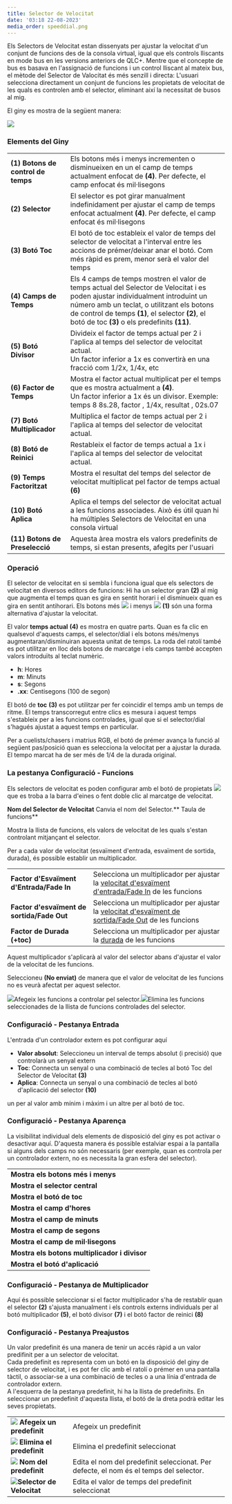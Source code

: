 ```yaml
---
title: Selector de Velocitat
date: '03:18 22-08-2023'
media_order: speeddial.png
---
```


Els Selectors de Velocitat estan dissenyats per ajustar la velocitat d'un conjunt de funcions des de la consola virtual, igual que els controls lliscants en mode bus en les versions anteriors de QLC+. Mentre que el concepte de bus es basava en l'assignació de funcions i un control lliscant al mateix bus, el mètode del Selector de Valocitat és més senzill i directa: L'usuari selecciona directament un conjunt de funcions les propietats de velocitat de les quals es controlen amb el selector, eliminant així la necessitat de busos al mig.


El giny es mostra de la següent manera:

![](speeddial.png)

### Elements del Giny

|     |     |
| --- | --- |
| **(1) Botons de control de temps** | Els botons més i menys incrementen o disminueixen en un el camp de temps actualment enfocat de **(4)**. Per defecte, el camp enfocat és mil·lisegons |
| **(2) Selector** | El selector es pot girar manualment indefinidament per ajustar el camp de temps enfocat actualment **(4)**. Per defecte, el camp enfocat és mil·lisegons |
| **(3) Botó Toc** | El botó de toc estableix el valor de temps del  selector de velocitat a l'interval entre les accions de prémer/deixar anar el botó. Com més ràpid es prem, menor serà el valor del temps |
| **(4) Camps de Temps** | Els 4 camps de temps mostren el valor de temps actual del Selector de Velocitat i es poden ajustar individualment introduint un número amb un teclat, o utilitzant els botons de control de temps **(1)**, el selector **(2)**, el botó de toc **(3)** o els predefinits **(11)**. |
| **(5) Botó Divisor** | Divideix el factor de temps actual per 2 i l'aplica al temps del selector de velocitat actual.  <br>Un factor inferior a 1x es convertirà en una fracció com 1/2x, 1/4x, etc |
| **(6) Factor de Temps** | Mostra el factor actual multiplicat per el temps que es mostra actualment a **(4)**.  <br>Un factor inferior a 1x és un divisor. Exemple: temps  8 8s.28, factor , 1/4x, resultat , 02s.07 |
| **(7) Botó Multiplicador** | Multiplica el factor de temps actual per 2 i l'aplica al temps del selector de velocitat actual. |
| **(8) Botó de Reinici** | Restableix el factor de temps actual a 1x i l'aplica al temps del selector de velocitat actual. |
| **(9) Temps Factoritzat** | Mostra el resultat del temps del selector de velocitat multiplicat pel factor de temps actual **(6)** |
| **(10) Botó Aplica** | Aplica el temps del selector de velocitat actual a les funcions associades. Això és útil quan hi ha múltiples Selectors de Velocitat en una consola virtual |
| **(11) Botons de Preselecció** | Aquesta àrea mostra els valors predefinits de temps, si estan presents, afegits per l'usuari |

### Operació

El selector de velocitat en si sembla i funciona igual que els selectors de velocitat en diversos editors de funcions: Hi ha un selector gran **(2)** al mig que augmenta el temps quan es gira en sentit horari i el disminueix quan es gira en sentit antihorari. Els botons més ![](/basics/edit_add.png) i menys ![](/basics/edit_remove.png) **(1)** són una forma alternativa d'ajustar la velocitat.

El valor **temps actual** **(4)** es mostra en quatre parts. Quan es fa clic en qualsevol d'aquests camps, el selector/dial i els botons més/menys augmentaran/disminuiran aquesta unitat de temps. La roda del ratolí també es pot utilitzar en lloc dels botons de marcatge i els camps també accepten valors introduïts al teclat numèric.

* **h**: Hores
* **m**: Minuts
* **s**: Segons
* **.xx**: Centisegons (100 de segon)

El botó de  **toc** **(3)** es pot utilitzar per fer coincidir el temps amb un temps de ritme. El temps transcorregut entre clics es mesura i aquest temps s'estableix per a les funcions controlades, igual que si el selector/dial s'hagués ajustat a aquest temps en particular.

Per a cuelists/chasers i matrius RGB, el botó de prémer avança la funció al següent pas/posició quan es selecciona la velocitat per a ajustar la durada. El tempo marcat ha de ser més de 1/4 de la durada original.

### La pestanya Configuració - Funcions

Els selectors de velocitat es poden configurar amb el botó de propietats ![](/basics/edit.png) que es troba a la barra d'eines o fent doble clic al marcatge de velocitat.

**Nom del Selector de Velocitat** Canvia el nom del Selector.** Taula de funcions**

Mostra la llista de funcions, els valors de velocitat de les quals s'estan controlant mitjançant el selector.

Per a cada valor de velocitat (esvaïment d'entrada, esvaïment de sortida, durada), és possible establir un multiplicador.

|     |     |
| --- | --- |
| **Factor d'Esvaïment d'Entrada/Fade In** | Selecciona un multiplicador per ajustar la [velocitat d'esvaïment d'entrada/Fade In](/basics/glossary-and-concepts#functions) de les funcions |
| **Factor d'esvaïment de sortida/Fade Out** | Selecciona un multiplicador per ajustar la [velocitat d'esvaïment de sortida/Fade Out](/basics/glossary-and-concepts#functions) de les funcions |
| **Factor de Durada (+toc)** | Selecciona un multiplicador per ajustar la [durada](/basics/glossary-and-concepts#functions) de les funcions |

Aquest multiplicador s'aplicarà al valor del selector abans d'ajustar el valor de la velocitat de les funcions.

Seleccioneu **(No enviat)** de manera que el valor de velocitat de les funcions no es veurà afectat per aquest selector.

![](/basics/edit_add.png)Afegeix les funcions a controlar pel selector.![](/basics/edit_remove.png)Elimina les funcions seleccionades de la llista de funcions controlades del selector.

### Configuració - Pestanya Entrada

L'entrada d'un controlador extern es pot configurar aquí

* **Valor absolut**: Seleccioneu un interval de temps absolut (i precisió) que controlarà un senyal extern
* **Toc**: Connecta un senyal o una combinació de tecles al botó Toc del Selector de Velocitat **(3)**
* **Aplica**: Connecta un senyal o una combinació de tecles al botó d'aplicació del selector **(10)**

un per al valor amb mínim i màxim i un altre per al botó de toc.

### Configuració - Pestanya Aparença

La visibilitat individual dels elements de disposició del giny es pot activar o desactivar aquí. D'aquesta manera és possible estalviar espai a la pantalla si alguns dels camps no són necessaris (per exemple, quan es controla per un controlador extern, no es necessita la gran esfera del selector).

|     |
| --- |
| **Mostra els botons més i menys** |
| **Mostra el selector central** |
| **Mostra el botó de toc** |
| **Mostra el camp d'hores** |
| **Mostra el camp de minuts** |
| **Mostra el camp de segons** |
| **Mostra el camp de mil·lisegons** |
| **Mostra els botons multiplicador i divisor** |
| **Mostra el botó d'aplicació** |

### Configuració - Pestanya de Multiplicador

Aquí és possible seleccionar si el factor multiplicador s'ha de restablir quan el selector **(2)** s'ajusta manualment i els controls externs individuals per al botó multiplicador **(5)**, el botó divisor **(7)** i el botó factor de reinici **(8)**

### Configuració - Pestanya Preajustos

Un valor predefinit és una manera de tenir un accés ràpid a un valor predifinit per a un selector de velocitat.  
Cada predefinit es representa com un botó en la disposició del giny de selector de velocitat, i es pot fer clic amb el ratolí o prémer en una pantalla tàctil, o associar-se a una combinació de tecles o a una línia d'entrada de controlador extern.  
A l'esquerra de la pestanya predefinit, hi ha la llista de predefinits. En seleccionar un predefinit d'aquesta llista, el botó de la dreta podrà editar les seves propietats.

|     |     |
| --- | --- |
| **![](/basics/edit_add.png) Afegeix un predefinit** | Afegeix un predefinit |
| **![](/basics/edit_remove.png) Elimina el predefinit** | Elimina el predefinit seleccionat |
| **![](/basics/editclear.png) Nom del predefinit** | Edita el nom del predefinit seleccionat. Per defecte, el nom és el temps del selector. |
| ![](/basics/speed.png)**Selector de Velocitat** | Edita el valor de temps del predefinit seleccionat |
